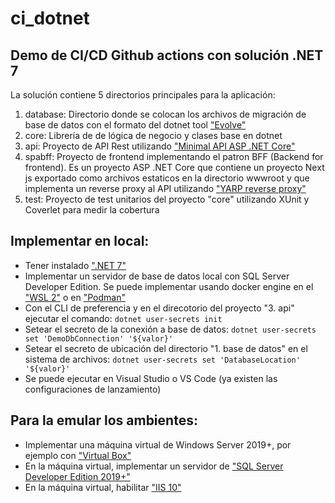 # ci_dotnet
## Demo de CI/CD Github actions con solución .NET 7

La solución contiene 5 directorios principales para la aplicación:
1. database: Directorio donde se colocan los archivos de migración de base de datos
con el formato del dotnet tool ["Evolve"](https://evolve-db.netlify.app/) 
2. core: Librería de de lógica de negocio y clases base en dotnet 
3. api: Proyecto de API Rest utilizando ["Minimal API ASP .NET Core"](https://learn.microsoft.com/en-us/aspnet/core/tutorials/min-web-api?view=aspnetcore-8.0&tabs=visual-studio)
4. spabff: Proyecto de frontend implementando el patron BFF (Backend for frontend). 
Es un proyecto ASP .NET Core que contiene un proyecto Next js exportado como archivos estaticos en la directorio wwwroot y que implementa un reverse proxy al API utilizando ["YARP reverse proxy"](https://microsoft.github.io/reverse-proxy/)
5. test: Proyecto de test unitarios del proyecto "core" utilizando XUnit y Coverlet para medir la cobertura

## Implementar en local:
* Tener instalado [".NET 7"](https://dotnet.microsoft.com/en-us/download/dotnet/7.0)
* Implementar un servidor de base de datos local con SQL Server Developer Edition. Se puede implementar usando docker engine en el ["WSL 2"](https://learn.microsoft.com/en-us/windows/wsl/install) o en ["Podman"](https://podman.io/)
* Con el CLI de preferencia y en el direcotorio del proyecto "3. api" ejecutar el comando: ```dotnet user-secrets init```
* Setear el secreto de la conexión a base de datos: ```dotnet user-secrets set 'DemoDbConnection' '${valor}'```
* Setear el secreto de ubicación del directorio "1. base de datos" en el sistema de archivos: ```dotnet user-secrets set 'DatabaseLocation' '${valor}'```
* Se puede ejecutar en Visual Studio o VS Code (ya existen las configuraciones de lanzamiento)

## Para la emular los ambientes:
* Implementar una máquina virtual de Windows Server 2019+, por ejemplo con ["Virtual Box"](https://medium.com/@brianmwambia3/a-step-by-step-guide-setting-up-windows-server-2019-on-oracle-virtualbox-1a7b39090589)
* En la máquina virtual, implementar un servidor de ["SQL Server Developer Edition 2019+"](https://www.sqlservertutorial.net/install-sql-server/)
* En la máquina virtual, habilitar ["IIS 10"](https://www.rootusers.com/how-to-install-iis-in-windows-server-2019/)  

